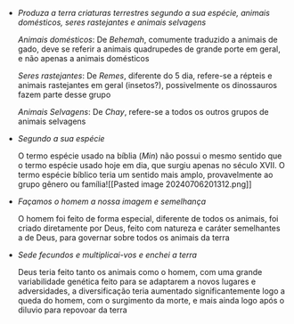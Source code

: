 - *Produza a terra criaturas terrestres segundo a sua espécie, animais domésticos, seres rastejantes e animais selvagens*

    *Animais domésticos*: De *Behemah*, comumente traduzido a animais de gado, deve se referir a animais quadrupedes de grande porte em geral, e não apenas a animais domésticos

    *Seres rastejantes*: De *Remes*, diferente do 5 dia, refere-se a répteis e animais rastejantes em geral (insetos?), possivelmente os dinossauros fazem parte desse grupo

    *Animais Selvagens*: De *Chay*, refere-se a todos os outros grupos de animais selvagens

- *Segundo a sua espécie*

    O termo espécie usado na bíblia (*Min*) não possui o mesmo sentido que o termo espécie usado hoje em dia, que surgiu apenas no século XVII. O termo espécie bíblico teria um sentido mais amplo, provavelmente ao grupo gênero ou família![[Pasted image 20240706201312.png]]

- *Façamos o homem a nossa imagem e semelhança*

    O homem foi feito de forma especial, diferente de todos os animais, foi criado diretamente por Deus, feito com natureza e caráter semelhantes a de Deus, para governar sobre todos os animais da terra

- *Sede fecundos e multiplicai-vos e enchei a terra*

    Deus teria feito tanto os animais como o homem, com uma grande variabilidade genética feito para se adaptarem a novos lugares e adversidades, a diversificação teria aumentado significantemente logo a queda do homem, com o surgimento da morte, e mais ainda logo após o diluvio para repovoar da terra



